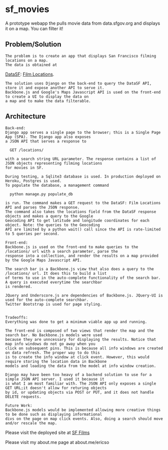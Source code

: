 # sf_movies
A prototype webapp the pulls movie data from data.sfgov.org and displays it on a map. You can filter it!

Problem/Solution
-----------

    The problem is to create an app that displays San Francisco filming locations on a map.
    The data is obtained at
[DataSF](https://data.sfgov.org/): [Film Locations](https://data.sfgov.org/Culture-and-Recreation/Film-Locations-in-San-Francisco/yitu-d5am?).
    
    The solution uses Django on the back-end to query the DataSF API, store it and expose another API to serve it.
    Backbone.js and Google's Maps Javascript API is used on the front-end to create a UI to display the data on
    a map and to make the data filterable.

Architecture
-----------

    Back-end:
    Django app serves a single page to the browser; this is a Single Page App (SPA). The Django app also exposes
    a JSON API that serves a response to 
    
      GET /locations/ 
    
    with a search string URL parameter. The response contains a list of JSON objects representing filming locations
    for movies in SF.
    
    During testing, a Sqlite3 database is used. In production deployed on Heroku, Postgres is used.
    To populate the database, a management command
    
      python manage.py populate_db
    
    is run. The command makes a GET request to the DataSF: Film Locations API and parses the JSON response.
    The command also takes the locations field from the DataSF response objects and makes a query to the Google
    Geocoding API to get latitude and longitude coordinates for each object. Note: the queries to the Geocoding
    API are limited by a python wait() call since the API is rate-limited to 5 queries per second.
    
    Front-end:
    Backbone.js is used on the front-end to make queries to the /locations/ url with a search parameter, parse the
    response into a collection, and render the results on a map provided by the Google Maps Javascript API.
    
    The search bar is a Backbone.js view that also does a query to the /locations/ url. It does this to build a list
    of terms to use in the auto-complete functionality of the search bar. A query is executed everytime the searchbar
    is rendered.
    
    JQuery and Underscore.js are dependencies of Backbone.js. JQuery-UI is used for the auto-complete searchbar.
    Twitter Bootstrap is used for page styling.
    
    
    Tradeoffs:
    Everything was done to get a minimum viable app up and running.
    
    The front-end is composed of two views that render the map and the search bar. No Backbone.js models were used
    because they are unncessary for displaying the results. Notice that map info windows do not go away when you
    click on subsequent pins. This is because all info windows are created on data refresh. The proper way to do this
    is to create the info window at click event. However, this would require storing the location data in Backbone
    models and loading the data from the model at info window creation.
    
    Django may have been too heavy of a backend solution to use for a simple JSON API server. I used it because it
    is what I am most familiar with. The JSON API only exposes a single GET URL;it doesn't allow for returing objects
    by id, or updating objects via POST or PUT, and it does not handle DELETE requests.
    
    Future Work:
    Backbone.js models would be implemented allowing more creative things to be done such as displaying informational
    divs on the page on map click events. Also, doing a search should move and/or rescale the map.
    

Please visit the deployed site at [SF Films](http://sffilms.heroku.com)

Please visit my about.me page at about.me/ericso
